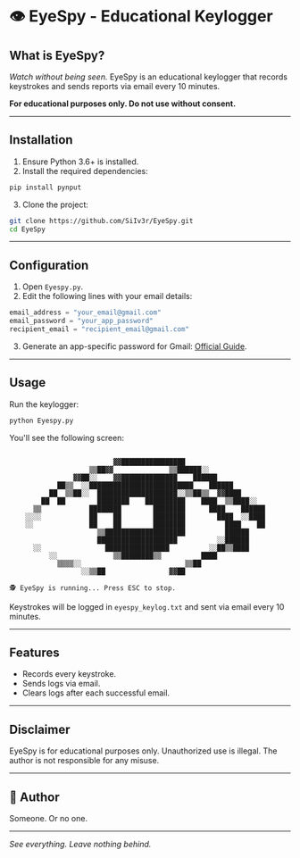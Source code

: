 # 👁️ EyeSpy - Educational Keylogger

## What is EyeSpy?
*Watch without being seen.* EyeSpy is an educational keylogger that records keystrokes and sends reports via email every 10 minutes.

**For educational purposes only. Do not use without consent.**

---

## Installation
1. Ensure Python 3.6+ is installed.
2. Install the required dependencies:
```bash
pip install pynput
```
3. Clone the project:
```bash
git clone https://github.com/SiIv3r/EyeSpy.git
cd EyeSpy
```

---

## Configuration
1. Open `Eyespy.py`.
2. Edit the following lines with your email details:
```python
email_address = "your_email@gmail.com"
email_password = "your_app_password"
recipient_email = "recipient_email@gmail.com"
```
3. Generate an app-specific password for Gmail: [Official Guide](https://support.google.com/accounts/answer/185833?hl=en).

---

## Usage
Run the keylogger:
```bash
python Eyespy.py
```
You'll see the following screen:
```

                          ▓▓████████████████                    
                    ▒▒██▓▓              ▒▒██████░░              
                ▓▓██░░    ▓▓██████████████    ██████            
            ██▒▒  ░░██████████████████████████    ██████        
          ██  ▒▒██░░  ████████████████████░░▒▒██▒▒  ▓▓████      
        ██  ██        ████████    ██████████    ████  ▒▒████░░  
      ▒▒            ████████        ████████      ████    ██████
    ░░░░            ██    ██        ████████        ████  ░░████
    ░░              ██    ██        ████████          ████    ██
                      ▒▒████████████████████          ██████    
                      ████████████████████          ░░██████    
      ░░                ████████████████          ░░██▒▒████    
          ░░              ▒▒████████▒▒          ████            
            ▒▒▒▒░░                          ▒▒██                
                  ░░▒▒██                ▓▓██  

🕵️ EyeSpy is running... Press ESC to stop.
```
Keystrokes will be logged in `eyespy_keylog.txt` and sent via email every 10 minutes.

---

## Features
- Records every keystroke.
- Sends logs via email.
- Clears logs after each successful email.

---

##  Disclaimer
EyeSpy is for educational purposes only. Unauthorized use is illegal. The author is not responsible for any misuse.

---

## 👤 Author
Someone. Or no one.

---

*See everything. Leave nothing behind.* 

